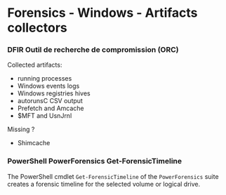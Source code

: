 # Forensics - Windows - Artifacts collectors

### DFIR Outil de recherche de compromission (ORC)

Collected artifacts:
  - running processes
  - Windows events logs
  - Windows registries hives
  - autorunsC CSV output
  - Prefetch and Amcache
  - $MFT and UsnJrnl

Missing ?
  - Shimcache

### PowerShell PowerForensics Get-ForensicTimeline

The PowerShell cmdlet `Get-ForensicTimeline` of the `PowerForensics` suite
creates a forensic timeline for the selected volume or logical drive.
